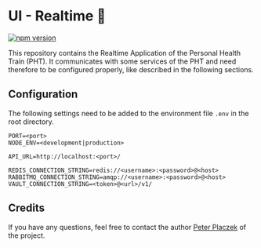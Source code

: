 # UI - Realtime 🚄

[![npm version](https://badge.fury.io/js/@personalhealthtrain%2Fui-realtime.svg)](https://badge.fury.io/js/@personalhealthtrain%2Fui-realtime)

This repository contains the Realtime Application of the Personal Health Train (PHT).
It communicates with some services of the PHT and need therefore to be configured properly, like described
in the following sections.

## Configuration
The following settings need to be added to the environment file `.env` in the root directory.
```
PORT=<port>
NODE_ENV=<development|production>

API_URL=http://localhost:<port>/

REDIS_CONNECTION_STRING=redis://<username>:<password>@<host>
RABBITMQ_CONNECTION_STRING=amqp://<username>:<password>@<host>
VAULT_CONNECTION_STRING=<token>@<url>/v1/
```

## Credits
If you have any questions, feel free to contact the author [Peter Placzek](https://github.com/Tada5hi) of the project.
